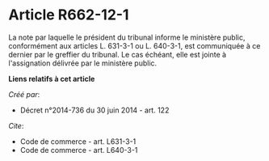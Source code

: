 # Article R662-12-1

La note par laquelle le président du tribunal informe le ministère public, conformément aux articles L. 631-3-1 ou L.
640-3-1, est communiquée à ce dernier par le greffier du tribunal. Le cas échéant, elle est jointe à l'assignation délivrée
par le ministère public.

**Liens relatifs à cet article**

_Créé par_:

  - Décret n°2014-736 du 30 juin 2014 - art. 122

_Cite_:

  - Code de commerce - art. L631-3-1
  - Code de commerce - art. L640-3-1
